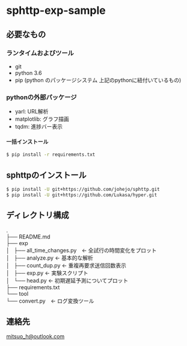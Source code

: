 # sphttp-exp-sample

## 必要なもの

### ランタイムおよびツール
- git
- python 3.6
- pip (python のパッケージシステム 上記のpythonに紐付いているもの)

### pythonの外部パッケージ
- yarl: URL解析
- matplotlib: グラフ描画
- tqdm: 進捗バー表示

#### 一括インストール

```bash
$ pip install -r requirements.txt
```

## sphttpのインストール

```bash
$ pip install -U git+https://github.com/johejo/sphttp.git
$ pip install -U git+https://github.com/Lukasa/hyper.git
```

## ディレクトリ構成

.  
├── README.md  
├── exp  
│   ├── all_time_changes.py　<- 全試行の時間変化をプロット  
│   ├── analyze.py <- 基本的な解析  
│   ├── count_dup.py <- 重複再要求送信回数表示  
│   ├── exp.py <- 実験スクリプト  
│   └── head.py <- 初期遅延予測についてプロット  
├── requirements.txt  
└── tool  
    └── convert.py　<- ログ変換ツール  
    
    
## 連絡先
mitsuo_h@outlook.com

